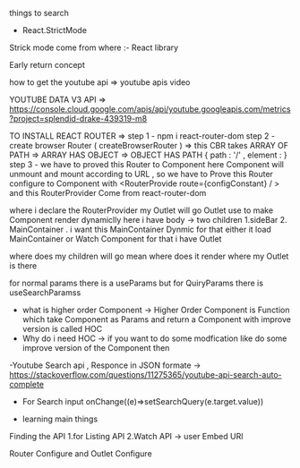 things to search 

- React.StrictMode 

Strick mode come from where :- React library

Early return concept 

how to get the youtube api => youtube apis video

YOUTUBE DATA V3 API => https://console.cloud.google.com/apis/api/youtube.googleapis.com/metrics?project=splendid-drake-439319-m8

TO INSTALL REACT ROUTER => 
step 1 - npm i react-router-dom
step 2 - create browser Router  ( createBrowserRouter ) => this CBR takes ARRAY OF PATH => ARRAY HAS OBJECT => OBJECT HAS PATH { path : '/' , element : <Body/> } 
step 3 - we have to proved this Router to Component here <Body/> Component will unmount and mount according to URL  , so we have to Prove this Router configure to  <Body /> Component with  <RouterProvide route={configConstant} / > and this RouterProvider Come from react-router-dom

where i declare the RouterProvider my Outlet will go 
 Outlet use to make Component render dynamiclly here i have body -> two children 1.sideBar 2. MainContainer . i want this MainContainer Dynmic for that either it load MainContainer or Watch Component for that i have Outlet

 where does my children will go mean where does it render where my Outlet is there 

 for normal params there is a useParams but for QuiryParams there is useSearchParamss


- what is higher order Component -> Higher Order Component is Function which take Component as Params and return a Component with improve version is called HOC
- Why do i need HOC -> if you want to do some modfication like do some improve version of the Component then 

-Youtube Search api , Responce in JSON formate -> https://stackoverflow.com/questions/11275365/youtube-api-search-auto-complete

- For Search input onChange((e)=>setSearchQuery(e.target.value))

- learning main things

 Finding the API 
    1.for Listing API
    2.Watch API -> user Embed URl 

Router Configure and Outlet Configure 